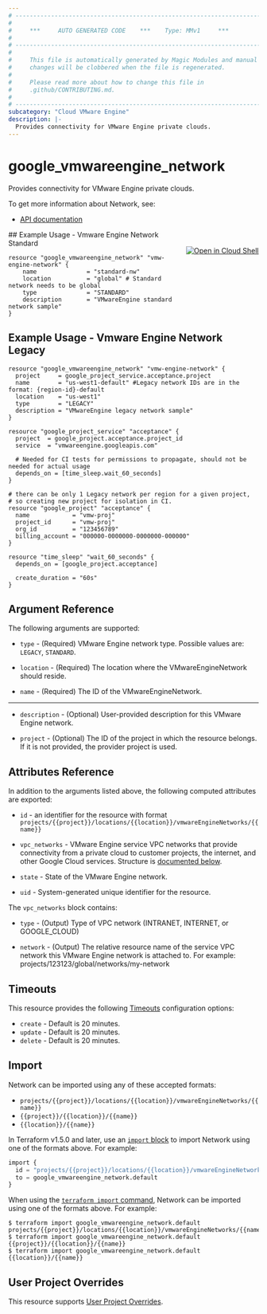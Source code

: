 ```yaml
---
# ----------------------------------------------------------------------------
#
#     ***     AUTO GENERATED CODE    ***    Type: MMv1     ***
#
# ----------------------------------------------------------------------------
#
#     This file is automatically generated by Magic Modules and manual
#     changes will be clobbered when the file is regenerated.
#
#     Please read more about how to change this file in
#     .github/CONTRIBUTING.md.
#
# ----------------------------------------------------------------------------
subcategory: "Cloud VMware Engine"
description: |-
  Provides connectivity for VMware Engine private clouds.
---
```


# google_vmwareengine_network

Provides connectivity for VMware Engine private clouds.


To get more information about Network, see:

* [API documentation](https://cloud.google.com/vmware-engine/docs/reference/rest/v1/projects.locations.vmwareEngineNetworks)

<div class = "oics-button" style="float: right; margin: 0 0 -15px">
  <a href="https://console.cloud.google.com/cloudshell/open?cloudshell_git_repo=https%3A%2F%2Fgithub.com%2Fterraform-google-modules%2Fdocs-examples.git&cloudshell_image=gcr.io%2Fcloudshell-images%2Fcloudshell%3Alatest&cloudshell_print=.%2Fmotd&cloudshell_tutorial=.%2Ftutorial.md&cloudshell_working_dir=vmware_engine_network_standard&open_in_editor=main.tf" target="_blank">
    <img alt="Open in Cloud Shell" src="//gstatic.com/cloudssh/images/open-btn.svg" style="max-height: 44px; margin: 32px auto; max-width: 100%;">
  </a>
</div>
## Example Usage - Vmware Engine Network Standard


```hcl
resource "google_vmwareengine_network" "vmw-engine-network" {
    name              = "standard-nw"
    location          = "global" # Standard network needs to be global
    type              = "STANDARD"
    description       = "VMwareEngine standard network sample"
}
```
## Example Usage - Vmware Engine Network Legacy


```hcl
resource "google_vmwareengine_network" "vmw-engine-network" {
  project     = google_project_service.acceptance.project
  name        = "us-west1-default" #Legacy network IDs are in the format: {region-id}-default
  location    = "us-west1"
  type        = "LEGACY"
  description = "VMwareEngine legacy network sample"
}

resource "google_project_service" "acceptance" {
  project  = google_project.acceptance.project_id
  service  = "vmwareengine.googleapis.com"

  # Needed for CI tests for permissions to propagate, should not be needed for actual usage
  depends_on = [time_sleep.wait_60_seconds]
}

# there can be only 1 Legacy network per region for a given project,
# so creating new project for isolation in CI.
resource "google_project" "acceptance" {
  name            = "vmw-proj"
  project_id      = "vmw-proj"
  org_id          = "123456789"
  billing_account = "000000-0000000-0000000-000000"
}

resource "time_sleep" "wait_60_seconds" {
  depends_on = [google_project.acceptance]

  create_duration = "60s"
}
```

## Argument Reference

The following arguments are supported:


* `type` -
  (Required)
  VMware Engine network type.
  Possible values are: `LEGACY`, `STANDARD`.

* `location` -
  (Required)
  The location where the VMwareEngineNetwork should reside.

* `name` -
  (Required)
  The ID of the VMwareEngineNetwork.


- - -


* `description` -
  (Optional)
  User-provided description for this VMware Engine network.

* `project` - (Optional) The ID of the project in which the resource belongs.
    If it is not provided, the provider project is used.


## Attributes Reference

In addition to the arguments listed above, the following computed attributes are exported:

* `id` - an identifier for the resource with format `projects/{{project}}/locations/{{location}}/vmwareEngineNetworks/{{name}}`

* `vpc_networks` -
  VMware Engine service VPC networks that provide connectivity from a private cloud to customer projects,
  the internet, and other Google Cloud services.
  Structure is [documented below](#nested_vpc_networks).

* `state` -
  State of the VMware Engine network.

* `uid` -
  System-generated unique identifier for the resource.


<a name="nested_vpc_networks"></a>The `vpc_networks` block contains:

* `type` -
  (Output)
  Type of VPC network (INTRANET, INTERNET, or GOOGLE_CLOUD)

* `network` -
  (Output)
  The relative resource name of the service VPC network this VMware Engine network is attached to.
  For example: projects/123123/global/networks/my-network

## Timeouts

This resource provides the following
[Timeouts](https://developer.hashicorp.com/terraform/plugin/sdkv2/resources/retries-and-customizable-timeouts) configuration options:

- `create` - Default is 20 minutes.
- `update` - Default is 20 minutes.
- `delete` - Default is 20 minutes.

## Import


Network can be imported using any of these accepted formats:

* `projects/{{project}}/locations/{{location}}/vmwareEngineNetworks/{{name}}`
* `{{project}}/{{location}}/{{name}}`
* `{{location}}/{{name}}`


In Terraform v1.5.0 and later, use an [`import` block](https://developer.hashicorp.com/terraform/language/import) to import Network using one of the formats above. For example:

```tf
import {
  id = "projects/{{project}}/locations/{{location}}/vmwareEngineNetworks/{{name}}"
  to = google_vmwareengine_network.default
}
```

When using the [`terraform import` command](https://developer.hashicorp.com/terraform/cli/commands/import), Network can be imported using one of the formats above. For example:

```
$ terraform import google_vmwareengine_network.default projects/{{project}}/locations/{{location}}/vmwareEngineNetworks/{{name}}
$ terraform import google_vmwareengine_network.default {{project}}/{{location}}/{{name}}
$ terraform import google_vmwareengine_network.default {{location}}/{{name}}
```

## User Project Overrides

This resource supports [User Project Overrides](https://registry.terraform.io/providers/hashicorp/google/latest/docs/guides/provider_reference#user_project_override).
